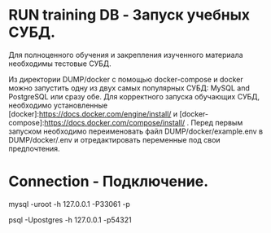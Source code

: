 # RUN training DB - Запуск учебных СУБД.
Для полноценного обучения и закрепления изученного материала необходимы тестовые СУБД.

Из директории DUMP/docker с помощью docker-compose и docker можно запустить одну из двух самых популярных СУБД: MySQL and PostgreSQL или сразу обе.
Для корректного запуска обучающих СУБД, необходимо установленные [docker]:https://docs.docker.com/engine/install/ и [docker-compose]:https://docs.docker.com/compose/install/ . Перед первым запуском необходимо переименовать файл DUMP/docker/example.env в DUMP/docker/.env и отредактировать переменные под свои предпочтения.

# Connection - Подключение.

mysql -uroot -h 127.0.0.1 -P33061 -p

psql -Upostgres -h 127.0.0.1 -p54321
